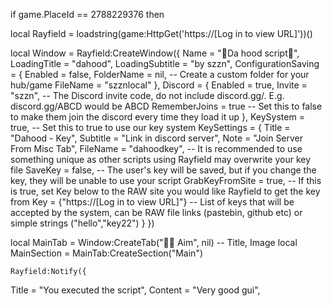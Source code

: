 if game.PlaceId == 2788229376 then

local Rayfield = loadstring(game:HttpGet('https://[Log in to view URL]'))()

local Window = Rayfield:CreateWindow({
   Name = "🔫Da hood script🔫",
   LoadingTitle = "dahood",
   LoadingSubtitle = "by szzn",
   ConfigurationSaving = {
      Enabled = false,
      FolderName = nil, -- Create a custom folder for your hub/game
      FileName = "szznlocal"
   },
   Discord = {
      Enabled = true,
      Invite = "szzn", -- The Discord invite code, do not include discord.gg/. E.g. discord.gg/ABCD would be ABCD
      RememberJoins = true -- Set this to false to make them join the discord every time they load it up
   },
   KeySystem = true, -- Set this to true to use our key system
   KeySettings = {
      Title = "Dahood - Key",
      Subtitle = "Link in discord server",
      Note = "Join Server From Misc Tab",
      FileName = "dahoodkey", -- It is recommended to use something unique as other scripts using Rayfield may overwrite your key file
      SaveKey = false, -- The user's key will be saved, but if you change the key, they will be unable to use your script
      GrabKeyFromSite = true, -- If this is true, set Key below to the RAW site you would like Rayfield to get the key from
      Key = {"https://[Log in to view URL]"} -- List of keys that will be accepted by the system, can be RAW file links (pastebin, github etc) or simple strings ("hello","key22")
   }
})

local MainTab = Window:CreateTab("😶‍🌫️ Aim", nil) -- Title, Image
local MainSection = MainTab:CreateSection("Main")

    Rayfield:Notify({
   Title = "You executed the script",
   Content = "Very good gui",
